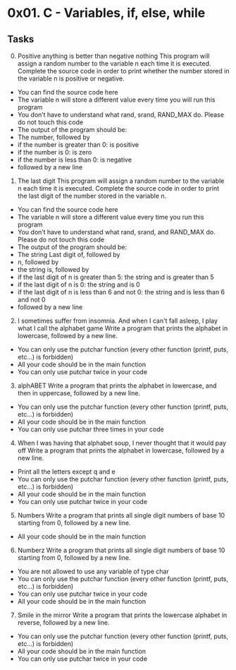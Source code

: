 # 0x01. C - Variables, if, else, while
## Tasks
0. Positive anything is better than negative nothing
This program will assign a random number to the variable n each time it is executed. Complete the source code in order to print whether the number stored in the variable n is positive or negative.
- You can find the source code here
- The variable n will store a different value every time you will run this program
- You don’t have to understand what rand, srand, RAND_MAX do. Please do not touch this code
- The output of the program should be:
 - The number, followed by
  - if the number is greater than 0: is positive
  - if the number is 0: is zero
  - if the number is less than 0: is negative
 - followed by a new line
1. The last digit
This program will assign a random number to the variable n each time it is executed. Complete the source code in order to print the last digit of the number stored in the variable n.
- You can find the source code here
- The variable n will store a different value every time you run this program
- You don’t have to understand what rand, srand, and RAND_MAX do. Please do not touch this code
- The output of the program should be:
- The string Last digit of, followed by
- n, followed by
- the string is, followed by
- if the last digit of n is greater than 5: the string and is greater than 5
- if the last digit of n is 0: the string and is 0
- if the last digit of n is less than 6 and not 0: the string and is less than 6 and not 0
- followed by a new line
2. I sometimes suffer from insomnia. And when I can't fall asleep, I play what I call the alphabet game
Write a program that prints the alphabet in lowercase, followed by a new line.
- You can only use the putchar function (every other function (printf, puts, etc…) is forbidden)
- All your code should be in the main function
- You can only use putchar twice in your code
3. alphABET
Write a program that prints the alphabet in lowercase, and then in uppercase, followed by a new line.
- You can only use the putchar function (every other function (printf, puts, etc…) is forbidden)
- All your code should be in the main function
- You can only use putchar three times in your code
4. When I was having that alphabet soup, I never thought that it would pay off
Write a program that prints the alphabet in lowercase, followed by a new line.
- Print all the letters except q and e
- You can only use the putchar function (every other function (printf, puts, etc…) is forbidden)
- All your code should be in the main function
- You can only use putchar twice in your code
5. Numbers
Write a program that prints all single digit numbers of base 10 starting from 0, followed by a new line.
- All your code should be in the main function
6. Numberz
Write a program that prints all single digit numbers of base 10 starting from 0, followed by a new line.
- You are not allowed to use any variable of type char
- You can only use the putchar function (every other function (printf, puts, etc…) is forbidden)
- You can only use putchar twice in your code
- All your code should be in the main function
7. Smile in the mirror
Write a program that prints the lowercase alphabet in reverse, followed by a new line.
- You can only use the putchar function (every other function (printf, puts, etc…) is forbidden)
- All your code should be in the main function
- You can only use putchar twice in your code
